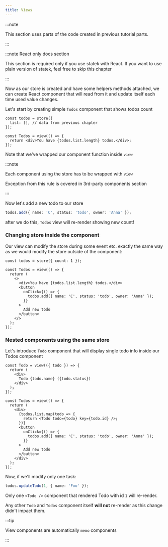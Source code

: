 ```yaml
---
title: Views
---
```


:::note

This section uses parts of the code created in previous tutorial parts.

:::

:::note React only docs section

This section is required only if you use statek with React. If you want to use plain version of statek, feel free to skip this chapter

:::

Now as our store is created and have some helpers methods attached, we can create React component that will read from it and update itself each time used value changes.

Let's start by creating simple `Todos` component that shows todos count

```tsx {5}
const todos = store({
  list: [], // data from previous chapter
});

const Todos = view(() => {
  return <div>You have {todos.list.length} todos.</div>;
});
```

Note that we've wrapped our component function inside `view`

:::note

Each component using the store has to be wrapped with `view`

Exception from this rule is covered in 3rd-party components section

:::

Now let's add a new todo to our store

```ts
todos.add({ name: 'C', status: 'todo', owner: 'Anna' });
```

after we do this, `Todos` view will re-render showing new count!

### Changing store inside the component

Our view can modify the store during some event etc. exactly the same way as we would modify the store outside of the component:

```tsx
const todos = store({ count: 1 });

const Todos = view(() => {
  return (
    <>
      <div>You have {todos.list.length} todos.</div>
      <button
        onClick={() => {
          todos.add({ name: 'C', status: 'todo', owner: 'Anna' });
        }}
      >
        Add new todo
      </button>
    </>
  );
});
```

### Nested components using the same store

Let's introduce `Todo` component that will display single todo info inside our Todos component

```tsx
const Todo = view(({ todo }) => {
  return (
    <div>
      Todo {todo.name} ({todo.status})
    </div>
  );
});

const Todos = view(() => {
  return (
    <div>
      {todos.list.map(todo => {
        return <Todo todo={todo} key={todo.id} />;
      })}
      <button
        onClick={() => {
          todos.add({ name: 'C', status: 'todo', owner: 'Anna' });
        }}
      >
        Add new todo
      </button>
    </div>
  );
});
```

Now, if we'll modify only one task:

```ts
todos.updateTodo(1, { name: 'Foo' });
```

Only one `<Todo />` component that rendered Todo with id `1` will re-render.

Any other `Todo` and `Todos` component itself **will not** re-render as this change didn't impact them.

:::tip

View components are automatically `memo` components

:::
